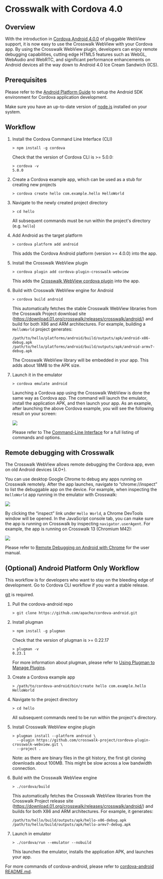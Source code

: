 # Crosswalk with Cordova 4.0
## Overview
With the introduction in [Cordova Android 4.0.0](http://cordova.apache.org/announcements/2015/04/15/cordova-android-4.0.0.html) of pluggable WebView support, it is now easy to use the Crosswalk WebView with your Cordova app. By using the Crosswalk WebView plugin, developers can enjoy remote debugging capabilities, cutting edge HTML5 features such as WebGL, WebAudio and WebRTC, and significant performance enhancements on Android devices all the way down to Android 4.0 Ice Cream Sandwich (ICS).
## Prerequisites
Please refer to the [Android Platform Guide](https://cordova.apache.org/docs/en/4.0.0/guide_platforms_android_index.md.html#Android%20Platform%20Guide) to setup the Android SDK environment for Cordova application development.

Make sure you have an up-to-date version of [node.js](https://nodejs.org/) installed on your system.
## Workflow

1.  Install the Cordova Command Line Interface (CLI)

    ```cmdline
    > npm install -g cordova
    ```

    Check that the version of Cordova CLI is >= 5.0.0:

    ```cmdline
    > cordova -v
    5.0.0
    ```

2.  Create a Cordova example app, which can be used as a stub for creating new projects

    ```cmdline
    > cordova create hello com.example.hello HelloWorld
    ```
	
3.  Navigate to the newly created project directory

    ```cmdline
    > cd hello
    ```
	
    All subsequent commands must be run within the project's directory (e.g. `hello`)

4.  Add Android as the target platform

    ```cmdline
    > cordova platform add android
    ```
	
    This adds the Cordova Android platform (version >= 4.0.0) into the app.

5.  Install the Crosswalk WebView plugin

    ```cmdline
    > cordova plugin add cordova-plugin-crosswalk-webview
    ```
	
    This adds the [Crosswalk WebView cordova plugin](https://www.npmjs.com/package/cordova-plugin-crosswalk-webview/) into the app.

6.  Build with Crosswalk WebView engine for Android

    ```cmdline
    > cordova build android
    ```
	
    This automatically fetches the stable Crosswalk WebView libraries from the Crosswalk Project download site (https://download.01.org/crosswalk/releases/crosswalk/android/) and build for both X86 and ARM architectures. For example, building a `HelloWorld` project generates:

    ```cmdline
    /path/to/hello/platforms/android/build/outputs/apk/android-x86-debug.apk
    /path/to/hello/platforms/android/build/outputs/apk/android-armv7-debug.apk
    ```

    The Crosswalk WebView library will be embedded in your app. This adds about 18MB to the APK size.

7.  Launch it in the emulator

    ```cmdline
    > cordova emulate android
    ```
	
    Launching a Cordova app using the Crosswalk WebView is done the same way as Cordova app. The command will launch the emulator, install the application APK, and then launch your app. As an example, after launching the above Cordova example, you will see the following result on your screen:

    <img src="/assets/cordova-in-emulator.jpg" />

    Please refer to The [Command-Line Interface](https://cordova.apache.org/docs/en/4.0.0/guide_cli_index.md.html#The%20Command-Line%20Interface) for a full listing of commands and options.


## Remote debugging with Crosswalk

The Crosswalk WebView allows remote debugging the Cordova app, even on old Android devices (4.0+).

You can use desktop Google Chrome to debug any apps running on Crosswalk remotely. After the app launches, navigate to “chrome://inspect” to list the debuggable app on the device. For example, when inspecting the `HelloWorld` app running in the emulator with Crosswalk:

<img src="/assets/cordova-devtools-inspect.jpg" />

By clicking the “inspect” link under `Hello World`, a Chrome DevTools window will be opened. In the JavaScript console tab, you can make sure the app is running on Crosswalk by inspecting `navigator.userAgent`. For example, the app is running on Crosswalk 13 (Chromium M42):

<img src="/assets/cordova-with-devtools.jpg" />

Please refer to [Remote Debugging on Android with Chrome](https://developer.chrome.com/devtools/docs/remote-debugging) for the user manual.


## (Optional) Android Platform Only Workflow

This workflow is for developers who want to stay on the bleeding edge of development. Go to Cordova CLI workflow if you want a stable release.

[git](http://www.google.com/url?q=http%3A%2F%2Fgit-scm.com%2F&sa=D&sntz=1&usg=AFQjCNFOqwvh2KbuCJQUVsR5fW38FrTRTw) is required.

1.  Pull the cordova-android repo

    ```cmdline
    > git clone https://github.com/apache/cordova-android.git
	```

2.  Install plugman

    ```cmdline
    > npm install -g plugman
	```

    Check that the version of plugman is >= 0.22.17

    ```cmdline
    > plugman -v
    0.23.1
    ```

    For more information about plugman, please refer to [Using Plugman to Manage Plugins](https://cordova.apache.org/docs/en/4.0.0/plugin_ref_plugman.md.html#Using%20Plugman%20to%20Manage%20Plugins).

4.  Create a Cordova example app

    ```cmdline
    > /path/to/cordova-android/bin/create hello com.example.hello HelloWorld
	```

5.  Navigate to the project directory

    ```cmdline
    > cd hello
	```

    All subsequent commands need to be run within the project's directory.

6.  Install Crosswalk WebView engine plugin

    ```cmdline
    > plugman install --platform android \
      --plugin https://github.com/crosswalk-project/cordova-plugin-crosswalk-webview.git \
      --project .
    ```
	
    Note: as there are binary files in the git history, the first git cloning downloads about 100MB. This  might be slow across a low bandwidth connection.

7.  Build with the Crosswalk WebView engine

    ```cmdline
    > ./cordova/build
	```

    This automatically fetches the Crosswalk WebView libraries from the Crosswalk Project release site (https://download.01.org/crosswalk/releases/crosswalk/android/) and builds for both X86 and ARM architectures. For example, it generates:

    ```cmdline
    /path/to/hello/build/outputs/apk/hello-x86-debug.apk
    /path/to/hello/build/outputs/apk/hello-armv7-debug.apk
    ```
	
8.  Launch in emulator

    ```cmdline
    > ./cordova/run --emulator --nobuild
	```

    This launches the emulator, installs the application APK, and launches your app. 

For more commands of cordova-android, please refer to [cordova-android README.md](https://github.com/apache/cordova-android).
